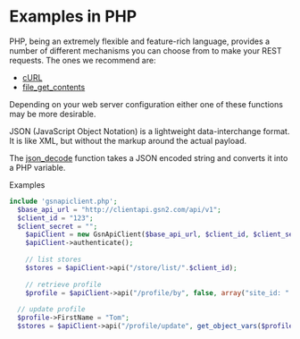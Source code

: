 Examples in PHP
==============

PHP, being an extremely flexible and feature-rich language, provides a number of different mechanisms you can choose from to make your REST requests. The ones we recommend are:

- [cURL](http://php.net/manual/en/book.curl.php)
- [file_get_contents](http://php.net/manual/en/function.file-get-contents.php)

Depending on your web server configuration either one of these functions may be more desirable.

JSON (JavaScript Object Notation) is a lightweight data-interchange format. It is like XML, but without the markup around the actual payload.

The [json_decode](http://php.net/manual/en/function.json-decode.php) function takes a JSON encoded string and converts it into a PHP variable.

Examples

```php
include 'gsnapiclient.php'; 
  $base_api_url = "http://clientapi.gsn2.com/api/v1";
  $client_id = "123";
  $client_secret = "";
	$apiClient = new GsnApiClient($base_api_url, $client_id, $client_secret);
	$apiClient->authenticate();
	
	// list stores
	$stores = $apiClient->api("/store/list/".$client_id);
	
	// retrieve profile
	$profile = $apiClient->api("/profile/by", false, array("site_id: ".$client_id));
	
  // update profile
  $profile->FirstName = "Tom";
  $stores = $apiClient->api("/profile/update", get_object_vars($profile), array("site_id: ".$client_id));
```


